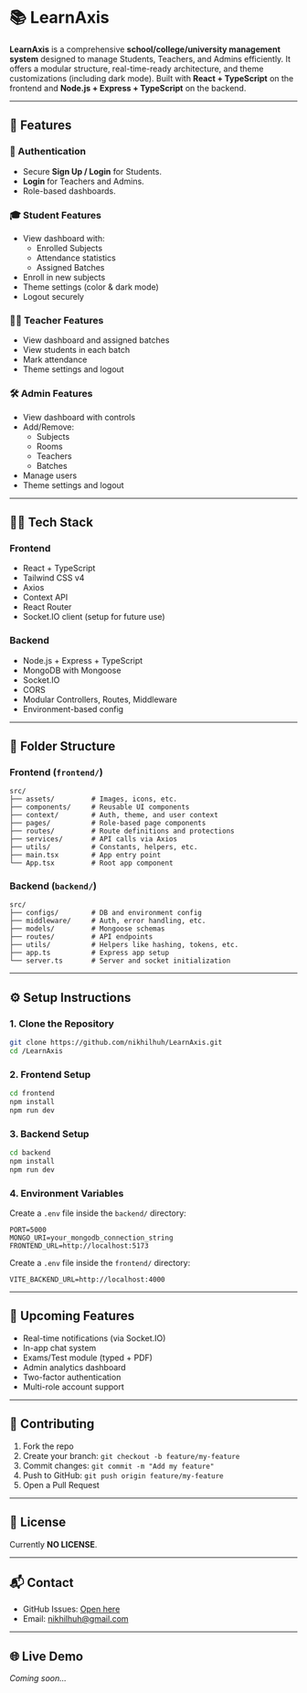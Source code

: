 # 📚 LearnAxis

**LearnAxis** is a comprehensive **school/college/university management system** designed to manage Students, Teachers, and Admins efficiently. It offers a modular structure, real-time-ready architecture, and theme customizations (including dark mode). Built with **React + TypeScript** on the frontend and **Node.js + Express + TypeScript** on the backend.

---

## 🚀 Features

### 🔐 Authentication
- Secure **Sign Up / Login** for Students.
- **Login** for Teachers and Admins.
- Role-based dashboards.

### 🎓 Student Features
- View dashboard with:
  - Enrolled Subjects
  - Attendance statistics
  - Assigned Batches
- Enroll in new subjects
- Theme settings (color & dark mode)
- Logout securely

### 👨‍🏫 Teacher Features
- View dashboard and assigned batches
- View students in each batch
- Mark attendance
- Theme settings and logout

### 🛠️ Admin Features
- View dashboard with controls
- Add/Remove:
  - Subjects
  - Rooms
  - Teachers
  - Batches
- Manage users
- Theme settings and logout

---

## 🧑‍💻 Tech Stack

### Frontend
- React + TypeScript
- Tailwind CSS v4
- Axios
- Context API
- React Router
- Socket.IO client (setup for future use)

### Backend
- Node.js + Express + TypeScript
- MongoDB with Mongoose
- Socket.IO
- CORS
- Modular Controllers, Routes, Middleware
- Environment-based config

---

## 📁 Folder Structure

### Frontend (`frontend/`)
```
src/
├── assets/         # Images, icons, etc.
├── components/     # Reusable UI components
├── context/        # Auth, theme, and user context
├── pages/          # Role-based page components
├── routes/         # Route definitions and protections
├── services/       # API calls via Axios
├── utils/          # Constants, helpers, etc.
├── main.tsx        # App entry point
└── App.tsx         # Root app component
```

### Backend (`backend/`)
```
src/
├── configs/        # DB and environment config
├── middleware/     # Auth, error handling, etc.
├── models/         # Mongoose schemas
├── routes/         # API endpoints
├── utils/          # Helpers like hashing, tokens, etc.
├── app.ts          # Express app setup
└── server.ts       # Server and socket initialization
```

---

## ⚙️ Setup Instructions

### 1. Clone the Repository

```bash
git clone https://github.com/nikhilhuh/LearnAxis.git
cd /LearnAxis
```

### 2. Frontend Setup

```bash
cd frontend
npm install
npm run dev
```

### 3. Backend Setup

```bash
cd backend
npm install
npm run dev
```

### 4. Environment Variables

Create a `.env` file inside the `backend/` directory:

```env
PORT=5000
MONGO_URI=your_mongodb_connection_string
FRONTEND_URL=http://localhost:5173
```

Create a `.env` file inside the `frontend/` directory:

```env
VITE_BACKEND_URL=http://localhost:4000
```
---

## 🔮 Upcoming Features

- Real-time notifications (via Socket.IO)
- In-app chat system
- Exams/Test module (typed + PDF)
- Admin analytics dashboard
- Two-factor authentication
- Multi-role account support

---

## 🤝 Contributing

1. Fork the repo
2. Create your branch: `git checkout -b feature/my-feature`
3. Commit changes: `git commit -m "Add my feature"`
4. Push to GitHub: `git push origin feature/my-feature`
5. Open a Pull Request

---

## 📄 License

Currently **NO LICENSE**.

---

## 📬 Contact

- GitHub Issues: [Open here](https://github.com/nikhilhuh/LearnAxis/issues)
- Email: nikhilhuh@gmail.com

---

## 🌐 Live Demo

_Coming soon..._
